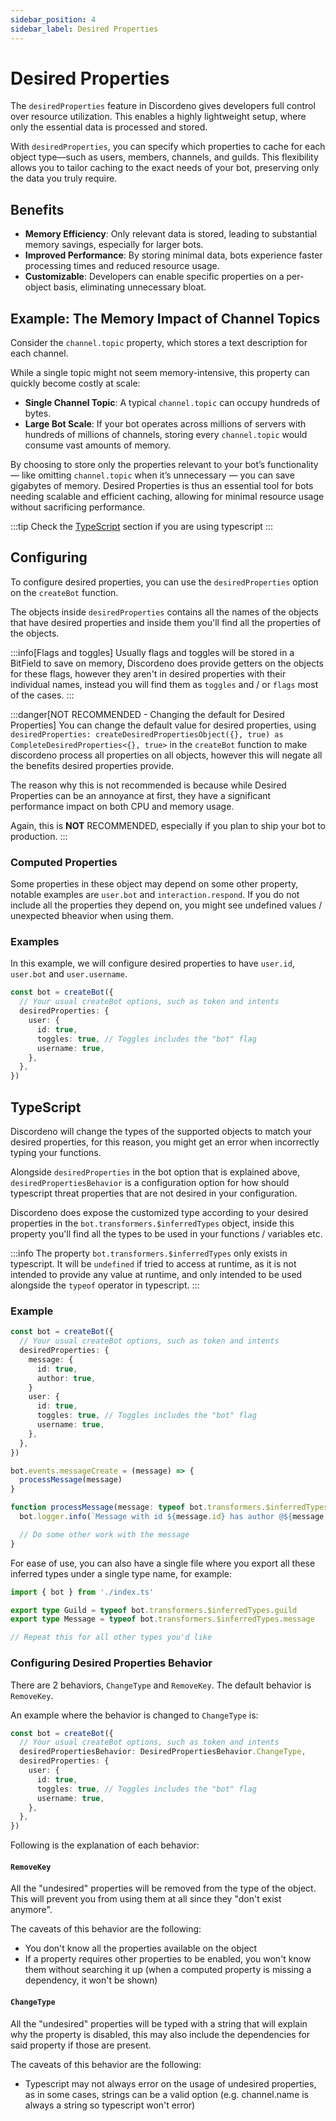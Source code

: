 ```yaml
---
sidebar_position: 4
sidebar_label: Desired Properties
---
```


# Desired Properties

The `desiredProperties` feature in Discordeno gives developers full control over resource utilization. This enables a highly lightweight setup, where only the essential data is processed and stored.

With `desiredProperties`, you can specify which properties to cache for each object type—such as users, members, channels, and guilds. This flexibility allows you to tailor caching to the exact needs of your bot, preserving only the data you truly require.

## Benefits
- **Memory Efficiency**: Only relevant data is stored, leading to substantial memory savings, especially for larger bots.
- **Improved Performance**: By storing minimal data, bots experience faster processing times and reduced resource usage.
- **Customizable**: Developers can enable specific properties on a per-object basis, eliminating unnecessary bloat.

## Example: The Memory Impact of Channel Topics

Consider the `channel.topic` property, which stores a text description for each channel.

While a single topic might not seem memory-intensive, this property can quickly become costly at scale:
- **Single Channel Topic**: A typical `channel.topic` can occupy hundreds of bytes.
- **Large Bot Scale**: If your bot operates across millions of servers with hundreds of millions of channels, storing every `channel.topic` would consume vast amounts of memory.

By choosing to store only the properties relevant to your bot’s functionality — like omitting `channel.topic` when it’s unnecessary — you can save gigabytes of memory.
Desired Properties is thus an essential tool for bots needing scalable and efficient caching, allowing for minimal resource usage without sacrificing performance.

:::tip
Check the [TypeScript](#typescript) section if you are using typescript
:::

## Configuring

To configure desired properties, you can use the `desiredProperties` option on the `createBot` function.

The objects inside `desiredProperties` contains all the names of the objects that have desired properties and inside them you'll find all the properties of the objects. 

:::info[Flags and toggles]
Usually flags and toggles will be stored in a BitField to save on memory, Discordeno does provide getters on the objects for these flags, however they aren't in desired properties with their individual names, instead you will find them as `toggles` and / or `flags` most of the cases.
:::

:::danger[NOT RECOMMENDED - Changing the default for Desired Properties]
You can change the default value for desired properties, using `desiredProperties: createDesiredPropertiesObject({}, true) as CompleteDesiredProperties<{}, true>` in the `createBot` function to make discordeno process all properties on all objects, however this will negate all the benefits desired properties provide.

The reason why this is not recommended is because while Desired Properties can be an annoyance at first, they have a significant performance impact on both CPU and memory usage.

Again, this is **NOT** RECOMMENDED, especially if you plan to ship your bot to production.
:::

### Computed Properties

Some properties in these object may depend on some other property, notable examples are `user.bot` and `interaction.respond`. If you do not include all the properties they depend on, you might see undefined values / unexpected bheavior when using them.

### Examples

In this example, we will configure desired properties to have `user.id`, `user.bot` and `user.username`.

```ts
const bot = createBot({
  // Your usual createBot options, such as token and intents
  desiredProperties: {
    user: {
      id: true,
      toggles: true, // Toggles includes the "bot" flag
      username: true,
    },
  },
})
```

## TypeScript

Discordeno will change the types of the supported objects to match your desired properties, for this reason, you might get an error when incorrectly typing your functions.

Alongside `desiredProperties` in the bot option that is explained above, `desiredPropertiesBehavior` is a configuration option for how should typescript threat properties that are not desired in your configuration. 

Discordeno does expose the customized type according to your desired properties in the `bot.transformers.$inferredTypes` object, inside this property you'll find all the types to be used in your functions / variables etc.

:::info
The property `bot.transformers.$inferredTypes` only exists in typescript. It will be `undefined` if tried to access at runtime, as it is not intended to provide any value at runtime, and only intended to be used alongside the `typeof` operator in typescript.
:::

### Example

```ts
const bot = createBot({
  // Your usual createBot options, such as token and intents
  desiredProperties: {
    message: {
      id: true,
      author: true,
    }
    user: {
      id: true,
      toggles: true, // Toggles includes the "bot" flag
      username: true,
    },
  },
})

bot.events.messageCreate = (message) => {
  processMessage(message)
}

function processMessage(message: typeof bot.transformers.$inferredTypes.message) {
  bot.logger.info(`Message with id ${message.id} has author @${message.author.username}, whose has id ${message.author.id} and ${message.author.bot ? 'is' : "isn't"} a bot`)

  // Do some other work with the message
}
```

For ease of use, you can also have a single file where you export all these inferred types under a single type name, for example:

```ts
import { bot } from './index.ts'

export type Guild = typeof bot.transformers.$inferredTypes.guild
export type Message = typeof bot.transformers.$inferredTypes.message

// Repeat this for all other types you'd like
```

### Configuring Desired Properties Behavior

There are 2 behaviors, `ChangeType` and `RemoveKey`. The default behavior is `RemoveKey`.

An example where the behavior is changed to `ChangeType` is:

```ts
const bot = createBot({
  // Your usual createBot options, such as token and intents
  desiredPropertiesBehavior: DesiredPropertiesBehavior.ChangeType,
  desiredProperties: {
    user: {
      id: true,
      toggles: true, // Toggles includes the "bot" flag
      username: true,
    },
  },
})
```

Following is the explanation of each behavior:

#### `RemoveKey`

All the "undesired" properties will be removed from the type of the object. This will prevent you from using them at all since they "don't exist anymore".

The caveats of this behavior are the following:
- You don't know all the properties available on the object
- If a property requires other properties to be enabled, you won't know them without searching it up (when a computed property is missing a dependency, it won't be shown)

#### `ChangeType`

All the "undesired" properties will be typed with a string that will explain why the property is disabled, this may also include the dependencies for said property if those are present.

The caveats of this behavior are the following:
- Typescript may not always error on the usage of undesired properties, as in some cases, strings can be a valid option (e.g. channel.name is always a string so typescript won't error)
